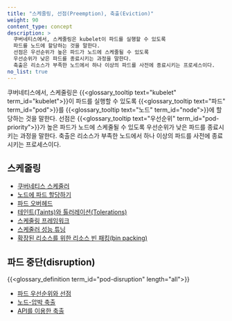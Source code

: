 ```yaml
---
title: "스케줄링, 선점(Preemption), 축출(Eviction)"
weight: 90
content_type: concept
description: >
  쿠버네티스에서, 스케줄링은 kubelet이 파드를 실행할 수 있도록 
  파드를 노드에 할당하는 것을 말한다.
  선점은 우선순위가 높은 파드가 노드에 스케줄될 수 있도록 
  우선순위가 낮은 파드를 종료시키는 과정을 말한다.
  축출은 리소스가 부족한 노드에서 하나 이상의 파드를 사전에 종료시키는 프로세스이다.
no_list: true
---
```


쿠버네티스에서, 스케줄링은 {{<glossary_tooltip text="kubelet" term_id="kubelet">}}이 파드를 실행할 수 있도록 
{{<glossary_tooltip text="파드" term_id="pod">}}를 
{{<glossary_tooltip text="노드" term_id="node">}}에 할당하는 것을 말한다.
선점은 {{<glossary_tooltip text="우선순위" term_id="pod-priority">}}가 높은 파드가 노드에 스케줄될 수 있도록 
우선순위가 낮은 파드를 종료시키는 과정을 말한다.
축출은 리소스가 부족한 노드에서 하나 이상의 파드를 사전에 종료시키는 프로세스이다.

## 스케줄링

* [쿠버네티스 스케줄러](/ko/docs/concepts/scheduling-eviction/kube-scheduler/)
* [노드에 파드 할당하기](/ko/docs/concepts/scheduling-eviction/assign-pod-node/)
* [파드 오버헤드](/ko/docs/concepts/scheduling-eviction/pod-overhead/)
* [테인트(Taints)와 톨러레이션(Tolerations)](/ko/docs/concepts/scheduling-eviction/taint-and-toleration/)
* [스케줄링 프레임워크](/docs/concepts/scheduling-eviction/scheduling-framework/)
* [스케줄러 성능 튜닝](/ko/docs/concepts/scheduling-eviction/scheduler-perf-tuning/)
* [확장된 리소스를 위한 리소스 빈 패킹(bin packing)](/ko/docs/concepts/scheduling-eviction/resource-bin-packing/)

## 파드 중단(disruption)

{{<glossary_definition term_id="pod-disruption" length="all">}}

* [파드 우선순위와 선점](/docs/concepts/scheduling-eviction/pod-priority-preemption/)
* [노드-압박 축출](/docs/concepts/scheduling-eviction/node-pressure-eviction/)
* [API를 이용한 축출](/docs/concepts/scheduling-eviction/api-eviction/)
